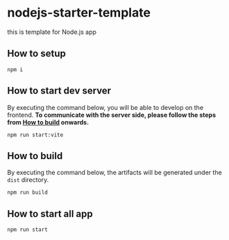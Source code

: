 # nodejs-starter-template

this is template for Node.js app

## How to setup

```shell
npm i
```

## How to start dev server

By executing the command below, you will be able to develop on the frontend.
**To communicate with the server side, please follow the steps from [How to build](#how-to-build) onwards.**

```shell
npm run start:vite
```

## How to build

By executing the command below, the artifacts will be generated under the `dist` directory.

```shell
npm run build
```

## How to start all app

```shell
npm run start
```
